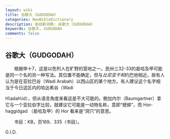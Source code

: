 ```yaml
---
layout: wiki
title: 谷歌大（GUDGODAH）
categories: NewBibleDictionary
description: 圣经新词典: 谷歌大（GUDGODAH）
keywords: 谷歌大, GUDGODAH
comments: false
---
```


## 谷歌大（GUDGODAH）

　　根据申十7，这是以色列人在旷野的营地之一。民卅三32-33的曷哈及甲可能是同一个名的另一种写法。其位置不能确定，但与*比尼亚干和*约巴他相近，故有人认为是在亚拉巴谷（Wadi Arabah）以西山区的某个地方。有人建议这个名字相当于今日这区内的哈达希谷（Wadi

H\adah\id），但从语言角度来看这是不大可能的。鲍加内尔（Baumgartner）拿它与一个亚拉伯字比较，就建议它可能是一动物名称，意即“蟋蟀”，而 Hor-haggidgad （曷哈及甲）的 Hor 看来是“洞穴”的意思。

　　书目：KB，页169、335（书目）。

G.I.D.








